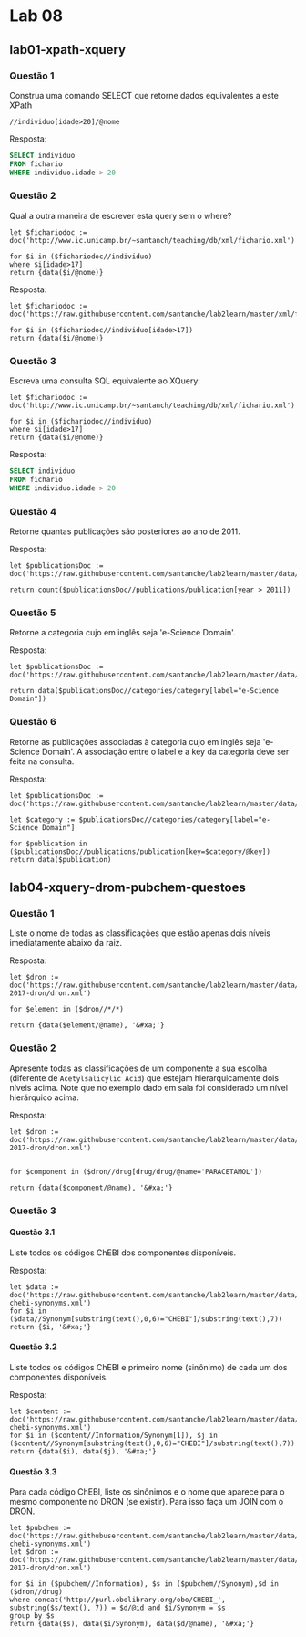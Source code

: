 # Lab 08

## lab01-xpath-xquery

### Questão 1

Construa uma comando SELECT que retorne dados equivalentes a este XPath

```xquery
//individuo[idade>20]/@nome
```
Resposta:

```sql
SELECT individuo
FROM fichario
WHERE individuo.idade > 20

```

### Questão 2

Qual a outra maneira de escrever esta query sem o where?

```xquery
let $fichariodoc := doc('http://www.ic.unicamp.br/~santanch/teaching/db/xml/fichario.xml')

for $i in ($fichariodoc//individuo)
where $i[idade>17]
return {data($i/@nome)}
```
Resposta:

```xquery
let $fichariodoc := doc('https://raw.githubusercontent.com/santanche/lab2learn/master/xml/fichario.xml')

for $i in ($fichariodoc//individuo[idade>17])
return {data($i/@nome)}
```

### Questão 3
Escreva uma consulta SQL equivalente ao XQuery:
```xquery
let $fichariodoc := doc('http://www.ic.unicamp.br/~santanch/teaching/db/xml/fichario.xml')

for $i in ($fichariodoc//individuo)
where $i[idade>17]
return {data($i/@nome)}
```
Resposta:

```sql
SELECT individuo
FROM fichario
WHERE individuo.idade > 20
```
### Questão 4
Retorne quantas publicações são posteriores ao ano de 2011.

Resposta:

```xquery
let $publicationsDoc := doc('https://raw.githubusercontent.com/santanche/lab2learn/master/data/publications/publications.xml')

return count($publicationsDoc//publications/publication[year > 2011])
```
### Questão 5
Retorne a categoria cujo <label> em inglês seja 'e-Science Domain'.

Resposta:

```xquery
let $publicationsDoc := doc('https://raw.githubusercontent.com/santanche/lab2learn/master/data/publications/publications.xml')

return data($publicationsDoc//categories/category[label="e-Science Domain"])
```
### Questão 6
Retorne as publicações associadas à categoria cujo <label> em inglês seja 'e-Science Domain'. A associação entre o label e a key da categoria deve ser feita na consulta.

Resposta:

```xquery
let $publicationsDoc := doc('https://raw.githubusercontent.com/santanche/lab2learn/master/data/publications/publications.xml')

let $category := $publicationsDoc//categories/category[label="e-Science Domain"]

for $publication in ($publicationsDoc//publications/publication[key=$category/@key])
return data($publication)
```
## lab04-xquery-drom-pubchem-questoes


### Questão 1

Liste o nome de todas as classificações que estão apenas dois níveis imediatamente abaixo da raiz.

Resposta:

```xquery
let $dron := doc('https://raw.githubusercontent.com/santanche/lab2learn/master/data/faers-2017-dron/dron.xml')

for $element in ($dron//*/*)

return {data($element/@name), '&#xa;'}
```
### Questão 2

Apresente todas as classificações de um componente a sua escolha (diferente de `Acetylsalicylic Acid`) que estejam hierarquicamente dois níveis acima. Note que no exemplo dado em sala foi considerado um nível hierárquico acima.

Resposta:

```xquery
let $dron := doc('https://raw.githubusercontent.com/santanche/lab2learn/master/data/faers-2017-dron/dron.xml')


for $component in ($dron//drug[drug/drug/@name='PARACETAMOL'])

return {data($component/@name), '&#xa;'}
```

### Questão 3

#### Questão 3.1

Liste todos os códigos ChEBI dos componentes disponíveis.

Resposta:

```xquery
let $data := doc('https://raw.githubusercontent.com/santanche/lab2learn/master/data/pubchem/pubchem-chebi-synonyms.xml')
for $i in ($data//Synonym[substring(text(),0,6)="CHEBI"]/substring(text(),7))
return {$i, '&#xa;'}
```

#### Questão 3.2

Liste todos os códigos ChEBI e primeiro nome (sinônimo) de cada um dos componentes disponíveis.

Resposta:

```xquery
let $content := doc('https://raw.githubusercontent.com/santanche/lab2learn/master/data/pubchem/pubchem-chebi-synonyms.xml')
for $i in ($content//Information/Synonym[1]), $j in ($content//Synonym[substring(text(),0,6)="CHEBI"]/substring(text(),7))
return {data($i), data($j), '&#xa;'}
```

#### Questão 3.3

Para cada código ChEBI, liste os sinônimos e o nome que aparece para o mesmo componente no DRON (se existir). Para isso faça um JOIN com o DRON.

```xquery
let $pubchem := doc('https://raw.githubusercontent.com/santanche/lab2learn/master/data/pubchem/pubchem-chebi-synonyms.xml')
let $dron := doc('https://raw.githubusercontent.com/santanche/lab2learn/master/data/faers-2017-dron/dron.xml')

for $i in ($pubchem//Information), $s in ($pubchem//Synonym),$d in ($dron//drug)
where concat('http://purl.obolibrary.org/obo/CHEBI_', substring($s/text(), 7)) = $d/@id and $i/Synonym = $s
group by $s
return {data($s), data($i/Synonym), data($d/@name), '&#xa;'}
```
